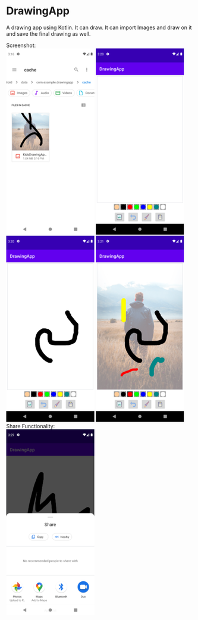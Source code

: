 # DrawingApp

A drawing app using Kotlin. It can draw. It can import Images and draw on it and save the final drawing as well.
<p>
    Screenshot:
    <br>
    <img src="https://github.com/Akhmen18/DrawingApp/blob/main/SS1.png" height=500px>
    <img src="https://github.com/Akhmen18/DrawingApp/blob/main/SS2.png" height=500px>
    <br>
    <img src="https://github.com/Akhmen18/DrawingApp/blob/main/SS3.png" height=500px>
    <img src="https://github.com/Akhmen18/DrawingApp/blob/main/SS4.png" height=500px>
    <br>
    Share Functionality:
    <br>
    <img src="https://github.com/Akhmen18/DrawingApp/blob/main/SS5.png" height=500px>
 
